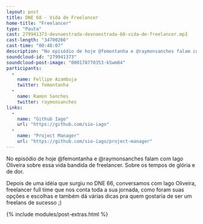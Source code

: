 ```yaml
---
layout: post
title: DNE 68 - Vida de Freelancer
home-title: "Freelancer"
type: "Pauta"
cast: 279941373-devnaestrada-devnaestrada-68-vida-de-freelancer.mp3
cast-length: "34700266"
cast-time: "00:48:07"
description: "No episódio de hoje @femontanha e @raymonsanches falam com Iago Oliveira sobre essa vida bandida de freelancer. Sobre os tempos de glória e de dor."
soundcloud-id: "279941373"
soundcloud-post-image: "000178770353-k5wm84"
participants:
  -
    name: Fellipe Azambuja
    twitter: femontanha
  -
    name: Ramon Sanches
    twitter: raymonsanches
links:
  -
    name: "Github Iago"
    url: "https://github.com/sio-iago"
  -
    name: "Project Manager"
    url: "https://github.com/sio-iago/project-manager"
---
```


No episódio de hoje @femontanha e @raymonsanches falam com Iago Oliveira sobre essa vida bandida de freelancer. Sobre os tempos de glória e de dor.

Depois de uma idéia que surgiu no DNE 66, conversamos com Iago Oliveira, freelancer full time que nos conta toda a sua jornada, como foram suas opções e escolhas e também dá várias dicas pra quem gostaria de ser um freelans de sucesso ;)

{% include modules/post-extras.html %}
